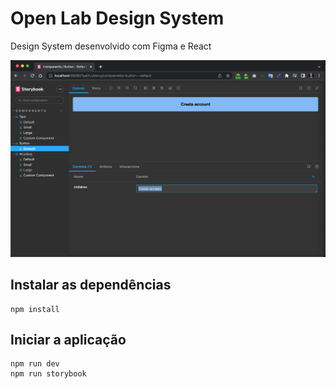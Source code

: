 # Open Lab Design System
Design System desenvolvido com Figma e React

<p align="center">
  <img src="public/storybook.png"  alt="Storybook" />
</p>

## Instalar as dependências

```
npm install
```

## Iniciar a aplicação

```
npm run dev
npm run storybook
```